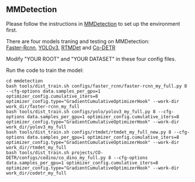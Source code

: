 ## MMDetection
Please follow the instructions in [MMDetection](./mmdetection) to set up the environment first.  

There are four models traning and testing on MMDetection:  
[Faster-Rcnn](./mmdetection/configs/faster_rcnn/faster-rcnn_my_full.py), [YOLOv3](./mmdetection/configs/yolo/yolov3_my_full.py), [RTMDet](./mmdetection/configs/rtmdet/rtmdet_my_full.py) and [Co-DETR](./mmdetection/projects/CO-DETR/configs/codino/co_dino_my_full.py)

Modify "YOUR ROOT" and "YOUR DATASET" in these four config files.

Run the code to train the model:
```
cd mmdetection
bash tools/dist_train.sh configs/faster_rcnn/faster-rcnn_my_full.py 8 --cfg-options data.samples_per_gpu=1 optimizer_config.cumulative_iters=8 optimizer_config.type="GradientCumulativeOptimizerHook" --work-dir work_dir/faster-rcnn_my_full
bash tools/dist_train.sh configs/yolo/yolov3_my_full.py 8 --cfg-options data.samples_per_gpu=1 optimizer_config.cumulative_iters=8 optimizer_config.type="GradientCumulativeOptimizerHook" --work-dir work_dir/yolov3_my_full
bash tools/dist_train.sh configs/rtmdet/rtmdet_my_full_new.py 8 --cfg-options data.samples_per_gpu=1 optimizer_config.cumulative_iters=8 optimizer_config.type="GradientCumulativeOptimizerHook" --work-dir work_dir/rtmdet_my_full
bash tools/dist_train.sh projects/CO-DETR/configs/codino/co_dino_my_full.py 8 --cfg-options data.samples_per_gpu=1 optimizer_config.cumulative_iters=8 optimizer_config.type="GradientCumulativeOptimizerHook" --work-dir work_dir/codetr_my_full
```